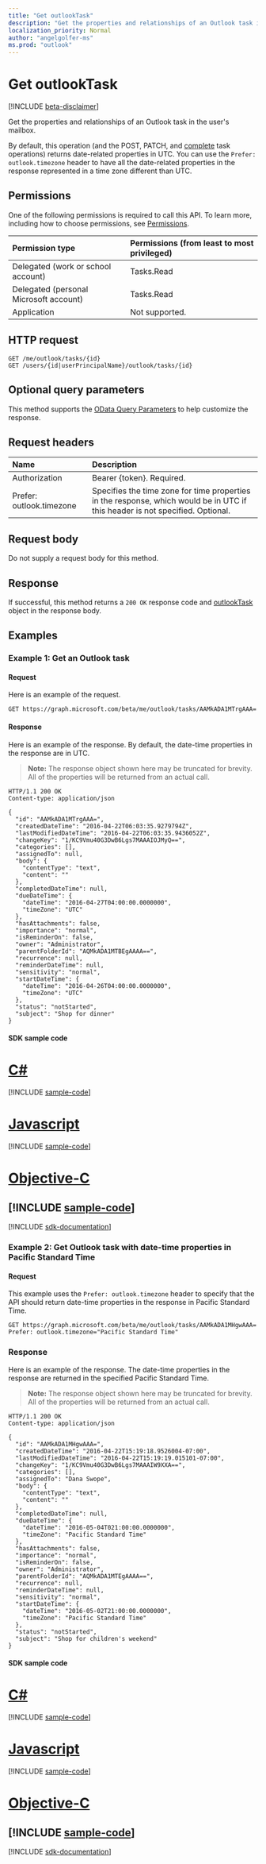 ```yaml
---
title: "Get outlookTask"
description: "Get the properties and relationships of an Outlook task in the user's mailbox."
localization_priority: Normal
author: "angelgolfer-ms"
ms.prod: "outlook"
---
```


# Get outlookTask

[!INCLUDE [beta-disclaimer](../../includes/beta-disclaimer.md)]

Get the properties and relationships of an Outlook task in the user's mailbox.

By default, this operation (and the POST, PATCH, and [complete](../api/outlooktask-complete.md) task operations) returns date-related properties in UTC. You can use the `Prefer: outlook.timezone` header to have all the date-related properties in the response represented in a time zone different than UTC.

## Permissions

One of the following permissions is required to call this API. To learn more, including how to choose permissions, see [Permissions](/graph/permissions-reference).

| Permission type                        | Permissions (from least to most privileged) |
|:---------------------------------------|:------------------------------------|
| Delegated (work or school account)     | Tasks.Read                          |
| Delegated (personal Microsoft account) | Tasks.Read                          |
| Application                            | Not supported.                      |

## HTTP request

<!-- { "blockType": "ignored" } -->

```http
GET /me/outlook/tasks/{id}
GET /users/{id|userPrincipalName}/outlook/tasks/{id}
```

## Optional query parameters

This method supports the [OData Query Parameters](https://developer.microsoft.com/graph/docs/concepts/query_parameters) to help customize the response.

## Request headers

| Name                     | Description                                       |
|:-------------------------|:--------------------------------------------------|
| Authorization            | Bearer {token}. Required.                         |
| Prefer: outlook.timezone | Specifies the time zone for time properties in the response, which would be in UTC if this header is not specified. Optional. |

## Request body

Do not supply a request body for this method.

## Response

If successful, this method returns a `200 OK` response code and [outlookTask](../resources/outlooktask.md) object in the response body.

## Examples

### Example 1: Get an Outlook task

#### Request

Here is an example of the request.
<!-- {
  "blockType": "request",
  "name": "get_outlooktask"
}-->

```http
GET https://graph.microsoft.com/beta/me/outlook/tasks/AAMkADA1MTrgAAA=
```

<!-- markdownlint-disable MD024 -->

#### Response

Here is an example of the response. By default, the date-time properties in the response are in UTC.

> **Note:** The response object shown here may be truncated for brevity. All of the properties will be returned from an actual call.

<!-- {
  "blockType": "response",
  "truncated": true,
  "@odata.type": "microsoft.graph.outlookTask"
} -->

```http
HTTP/1.1 200 OK
Content-type: application/json

{
  "id": "AAMkADA1MTrgAAA=",
  "createdDateTime": "2016-04-22T06:03:35.9279794Z",
  "lastModifiedDateTime": "2016-04-22T06:03:35.9436052Z",
  "changeKey": "1/KC9Vmu40G3DwB6Lgs7MAAAIOJMyQ==",
  "categories": [],
  "assignedTo": null,
  "body": {
    "contentType": "text",
    "content": ""
  },
  "completedDateTime": null,
  "dueDateTime": {
    "dateTime": "2016-04-27T04:00:00.0000000",
    "timeZone": "UTC"
  },
  "hasAttachments": false,
  "importance": "normal",
  "isReminderOn": false,
  "owner": "Administrator",
  "parentFolderId": "AQMkADA1MTBEgAAAA==",
  "recurrence": null,
  "reminderDateTime": null,
  "sensitivity": "normal",
  "startDateTime": {
    "dateTime": "2016-04-26T04:00:00.0000000",
    "timeZone": "UTC"
  },
  "status": "notStarted",
  "subject": "Shop for dinner"
}
```
#### SDK sample code
# [C#](#tab/cs)
[!INCLUDE [sample-code](../includes/get_outlooktask-Cs-snippets.md)]

# [Javascript](#tab/javascript)
[!INCLUDE [sample-code](../includes/get_outlooktask-Javascript-snippets.md)]

# [Objective-C](#tab/objective-c)
[!INCLUDE [sample-code](../includes/get_outlooktask-Objective-C-snippets.md)]
---

[!INCLUDE [sdk-documentation](../includes/snippets_sdk_documentation_link.md)]

### Example 2: Get Outlook task with date-time properties in Pacific Standard Time

#### Request

This example uses the `Prefer: outlook.timezone` header to specify that the API should return date-time properties in the response in Pacific Standard Time.

<!-- {
  "blockType": "request",
  "name": "get_outlooktask"
}-->

```http
GET https://graph.microsoft.com/beta/me/outlook/tasks/AAMkADA1MHgwAAA=
Prefer: outlook.timezone="Pacific Standard Time"
```

### Response

Here is an example of the response. The date-time properties in the response are returned in the specified Pacific Standard Time.

> **Note:** The response object shown here may be truncated for brevity. All of the properties will be returned from an actual call.

<!-- {
  "blockType": "response",
  "truncated": true,
  "@odata.type": "microsoft.graph.outlookTask"
} -->

```http
HTTP/1.1 200 OK
Content-type: application/json

{
  "id": "AAMkADA1MHgwAAA=",
  "createdDateTime": "2016-04-22T15:19:18.9526004-07:00",
  "lastModifiedDateTime": "2016-04-22T15:19:19.015101-07:00",
  "changeKey": "1/KC9Vmu40G3DwB6Lgs7MAAAIW9XXA==",
  "categories": [],
  "assignedTo": "Dana Swope",
  "body": {
    "contentType": "text",
    "content": ""
  },
  "completedDateTime": null,
  "dueDateTime": {
    "dateTime": "2016-05-04T021:00:00.0000000",
    "timeZone": "Pacific Standard Time"
  },
  "hasAttachments": false,
  "importance": "normal",
  "isReminderOn": false,
  "owner": "Administrator",
  "parentFolderId": "AQMkADA1MTEgAAAA==",
  "recurrence": null,
  "reminderDateTime": null,
  "sensitivity": "normal",
  "startDateTime": {
    "dateTime": "2016-05-02T21:00:00.0000000",
    "timeZone": "Pacific Standard Time"
  },
  "status": "notStarted",
  "subject": "Shop for children's weekend"
}
```
#### SDK sample code
# [C#](#tab/cs)
[!INCLUDE [sample-code](../includes/get_outlooktask-Cs-snippets.md)]

# [Javascript](#tab/javascript)
[!INCLUDE [sample-code](../includes/get_outlooktask-Javascript-snippets.md)]

# [Objective-C](#tab/objective-c)
[!INCLUDE [sample-code](../includes/get_outlooktask-Objective-C-snippets.md)]
---

[!INCLUDE [sdk-documentation](../includes/snippets_sdk_documentation_link.md)]

<!-- uuid: 8fcb5dbc-d5aa-4681-8e31-b001d5168d79
2015-10-25 14:57:30 UTC -->
<!--
{
  "type": "#page.annotation",
  "description": "Get outlookTask",
  "keywords": "",
  "section": "documentation",
  "tocPath": "",
  "suppressions": [
    "Error: /api-reference/beta/api/outlooktask-get.md:\r\n      BookmarkMissing: '[#tab/objective-c](Objective-C)'. Did you mean: #objective-c (score: 4)",
    "Error: /api-reference/beta/api/outlooktask-get.md:\r\n      BookmarkMissing: '[#tab/cs](C#)'. Did you mean: #c (score: 5)",
    "Error: /api-reference/beta/api/outlooktask-get.md:\r\n      BookmarkMissing: '[#tab/javascript](Javascript)'. Did you mean: #javascript (score: 4)",
    "Error: /api-reference/beta/api/outlooktask-get.md:\r\n      BookmarkMissing: '[#tab/cs](C#)'. Did you mean: #c (score: 5)",
    "Error: /api-reference/beta/api/outlooktask-get.md:\r\n      BookmarkMissing: '[#tab/javascript](Javascript)'. Did you mean: #javascript (score: 4)"
  ]
}
-->

